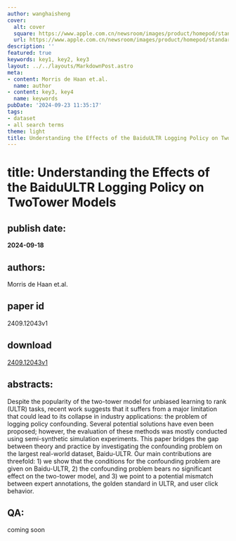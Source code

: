 ```yaml
---
author: wanghaisheng
cover:
  alt: cover
  square: https://www.apple.com.cn/newsroom/images/product/homepod/standard/Apple-HomePod-hero-230118_big.jpg.large_2x.jpg
  url: https://www.apple.com.cn/newsroom/images/product/homepod/standard/Apple-HomePod-hero-230118_big.jpg.large_2x.jpg
description: ''
featured: true
keywords: key1, key2, key3
layout: ../../layouts/MarkdownPost.astro
meta:
- content: Morris de Haan et.al.
  name: author
- content: key3, key4
  name: keywords
pubDate: '2024-09-23 11:35:17'
tags:
- dataset
- all search terms
theme: light
title: Understanding the Effects of the BaiduULTR Logging Policy on TwoTower Models
---
```


# title: Understanding the Effects of the BaiduULTR Logging Policy on TwoTower Models 
## publish date: 
**2024-09-18** 
## authors: 
  Morris de Haan et.al. 
## paper id
2409.12043v1
## download
[2409.12043v1](http://arxiv.org/abs/2409.12043v1)
## abstracts:
Despite the popularity of the two-tower model for unbiased learning to rank (ULTR) tasks, recent work suggests that it suffers from a major limitation that could lead to its collapse in industry applications: the problem of logging policy confounding. Several potential solutions have even been proposed; however, the evaluation of these methods was mostly conducted using semi-synthetic simulation experiments. This paper bridges the gap between theory and practice by investigating the confounding problem on the largest real-world dataset, Baidu-ULTR. Our main contributions are threefold: 1) we show that the conditions for the confounding problem are given on Baidu-ULTR, 2) the confounding problem bears no significant effect on the two-tower model, and 3) we point to a potential mismatch between expert annotations, the golden standard in ULTR, and user click behavior.
## QA:
coming soon
